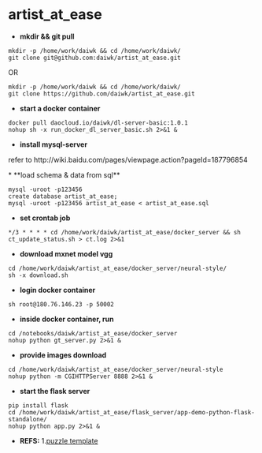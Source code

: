 # artist_at_ease

* **mkdir && git pull**
<pre><code>mkdir -p /home/work/daiwk && cd /home/work/daiwk/
git clone git@github.com:daiwk/artist_at_ease.git
</code></pre>
OR
<pre><code>mkdir -p /home/work/daiwk && cd /home/work/daiwk/
git clone https://github.com/daiwk/artist_at_ease.git
</code></pre>


* **start a docker container**
<pre><code>docker pull daocloud.io/daiwk/dl-server-basic:1.0.1
nohup sh -x run_docker_dl_server_basic.sh 2>&1 &
</code></pre>

* **install mysql-server**
<p>refer to
http://wiki.baidu.com/pages/viewpage.action?pageId=187796854
</p>
* **load schema & data from sql**
<pre><code>mysql -uroot -p123456
create database artist_at_ease;
mysql -uroot -p123456 artist_at_ease < artist_at_ease.sql
</code></pre>

* **set crontab job**
<pre><code>*/3 * * * * cd /home/work/daiwk/artist_at_ease/docker_server && sh ct_update_status.sh > ct.log 2>&1
</code></pre>

* **download mxnet model vgg**
<pre><code>cd /home/work/daiwk/artist_at_ease/docker_server/neural-style/
sh -x download.sh
</code></pre>

* **login docker container**
<pre><code>sh root@180.76.146.23 -p 50002
</code></pre>

* **inside docker container, run**
<pre><code>cd /notebooks/daiwk/artist_at_ease/docker_server
nohup python gt_server.py 2>&1 &
</code></pre>

* **provide images download**
<pre><code>cd /home/work/daiwk/artist_at_ease/docker_server/neural-style
nohup python -m CGIHTTPServer 8888 2>&1 &
</code></pre>

* **start the flask server**
<pre><code>pip install flask
cd /home/work/daiwk/artist_at_ease/flask_server/app-demo-python-flask-standalone/
nohup python app.py 2>&1 &
</code></pre>

* **REFS:**
1.[puzzle template](http://www.templatemo.com/tm-477-puzzle)
